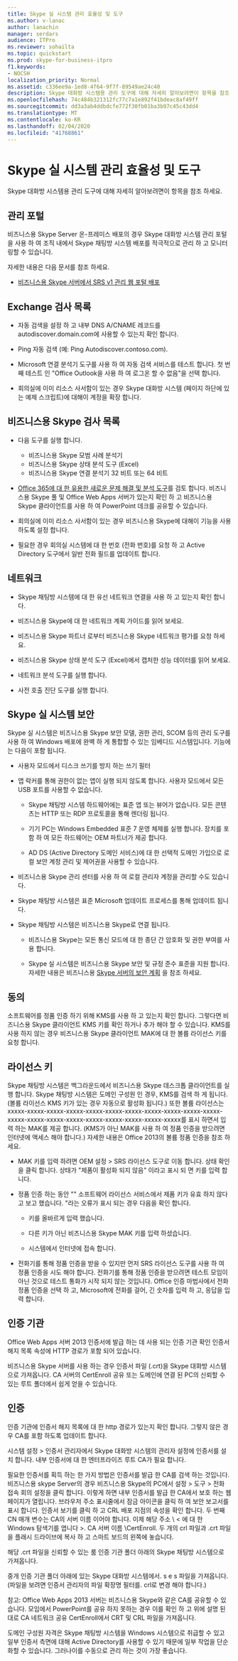 ```yaml
---
title: Skype 실 시스템 관리 효율성 및 도구
ms.author: v-lanac
author: lanachin
manager: serdars
audience: ITPro
ms.reviewer: sohailta
ms.topic: quickstart
ms.prod: skype-for-business-itpro
f1.keywords:
- NOCSH
localization_priority: Normal
ms.assetid: c336ee9a-1ed8-4f64-9f7f-89549ae24c40
description: Skype 대화방 시스템용 관리 도구에 대해 자세히 알아보려면이 항목을 참조 하세요.
ms.openlocfilehash: 74c484b321312fc77c7a1e892f41bdeac8af49ff
ms.sourcegitcommit: dd3a3ab4ddbdcfe772f30fb01ba3b97c45c43dd4
ms.translationtype: MT
ms.contentlocale: ko-KR
ms.lasthandoff: 02/04/2020
ms.locfileid: "41768861"
---
```

# <a name="skype-room-system-manageability-and-tools"></a>Skype 실 시스템 관리 효율성 및 도구
 
Skype 대화방 시스템용 관리 도구에 대해 자세히 알아보려면이 항목을 참조 하세요.
  
## <a name="administrative-portal"></a>관리 포털

비즈니스용 Skype Server 온-프레미스 배포의 경우 Skype 대화방 시스템 관리 포털을 사용 하 여 조직 내에서 Skype 채팅방 시스템 배포를 적극적으로 관리 하 고 모니터링할 수 있습니다.
  
자세한 내용은 다음 문서를 참조 하세요.
  
- [비즈니스용 Skype 서버에서 SRS v1 관리 웹 포털 배포](../deploy-conferencing/room-system-v1-administrative-web-portal.md)
    
  
## <a name="exchange-checklist"></a>Exchange 검사 목록

- 자동 검색을 설정 하 고 내부 DNS A/CNAME 레코드를 autodiscover.domain.com에 사용할 수 있는지 확인 합니다.
    
- Ping 자동 검색 (예: Ping Autodiscover.contoso.com).
    
- Microsoft 연결 분석기 도구를 사용 하 여 자동 검색 서비스를 테스트 합니다. 첫 번째 테스트 인 "Office Outlook을 사용 하 여 로그온 할 수 없음"을 선택 합니다.
    
- 회의실에 이미 리소스 사서함이 있는 경우 Skype 대화방 시스템 (페이지 하단에 있는 예제 스크립트)에 대해이 계정을 확장 합니다.
    
## <a name="skype-for-business-checklist"></a>비즈니스용 Skype 검사 목록

- 다음 도구를 실행 합니다.
    
  - 비즈니스용 Skype 모범 사례 분석기     
  - 비즈니스용 Skype 상태 분석 도구 (Excel)    
  - 비즈니스용 Skype 연결 분석기 32 비트 또는 64 비트
    
- [Office 365에 대 한 유용한 새로운 문제 해결 및 분석 도구](https://blogs.technet.microsoft.com/educloud/2013/08/13/useful-new-troubleshooting-and-analysis-tools-for-office-365/)를 검토 합니다. 비즈니스용 Skype 풀 및 Office Web Apps 서버가 있는지 확인 하 고 비즈니스용 Skype 클라이언트를 사용 하 여 PowerPoint 데크를 공유할 수 있습니다.
    
- 회의실에 이미 리소스 사서함이 있는 경우 비즈니스용 Skype에 대해이 기능을 사용 하도록 설정 합니다.
    
- 필요한 경우 회의실 시스템에 대 한 번호 (전화 번호)를 요청 하 고 Active Directory 도구에서 일반 전화 필드를 업데이트 합니다.
    
## <a name="network"></a>네트워크

- Skype 채팅방 시스템에 대 한 유선 네트워크 연결을 사용 하 고 있는지 확인 합니다.
    
- 비즈니스용 Skype에 대 한 네트워크 계획 가이드를 읽어 보세요.
    
- 비즈니스용 Skype 파트너 로부터 비즈니스용 Skype 네트워크 평가를 요청 하세요.
    
- 비즈니스용 Skype 상태 분석 도구 (Excel)에서 캡처한 성능 데이터를 읽어 보세요.
    
- 네트워크 분석 도구를 실행 합니다.
    
- 사전 호출 진단 도구를 실행 합니다.
    
## <a name="skype-room-system-security"></a>Skype 실 시스템 보안

Skype 실 시스템은 비즈니스용 Skype 보안 모델, 권한 관리, SCOM 등의 관리 도구를 사용 하 여 Windows 배포에 완벽 하 게 통합할 수 있는 임베디드 시스템입니다. 기능에는 다음이 포함 됩니다.
  
- 사용자 모드에서 디스크 쓰기를 방지 하는 쓰기 필터 
    
- 앱 락커를 통해 권한이 없는 앱이 실행 되지 않도록 합니다. 사용자 모드에서 모든 USB 포트를 사용할 수 없습니다.
    
  - Skype 채팅방 시스템 하드웨어에는 표준 앱 또는 뷰어가 없습니다. 모든 콘텐츠는 HTTP 또는 RDP 프로토콜을 통해 렌더링 됩니다.
    
  - 기기 PC는 Windows Embedded 표준 7 운영 체제를 실행 합니다. 장치를 포함 하 여 모든 하드웨어는 OEM 파트너가 제공 합니다.
    
  - AD DS (Active Directory 도메인 서비스)에 대 한 선택적 도메인 가입으로 로컬 보안 계정 관리 및 제어권을 사용할 수 있습니다.
    
- 비즈니스용 Skype 관리 센터를 사용 하 여 로컬 관리자 계정을 관리할 수도 있습니다.
    
- Skype 채팅방 시스템은 표준 Microsoft 업데이트 프로세스를 통해 업데이트 됩니다.
    
- Skype 채팅방 시스템은 비즈니스용 Skype로 연결 됩니다.
    
  - 비즈니스용 Skype는 모든 통신 모드에 대 한 종단 간 암호화 및 권한 부여를 사용 합니다.
    
  - Skype 실 시스템은 비즈니스용 Skype 보안 및 규정 준수 표준을 지원 합니다. 자세한 내용은 비즈니스용 [Skype 서버의 보안 계획](../../plan-your-deployment/security/security.md) 을 참조 하세요.
    
## <a name="license"></a>동의

소프트웨어를 정품 인증 하기 위해 KMS를 사용 하 고 있는지 확인 합니다. 그렇다면 비즈니스용 Skype 클라이언트 KMS 키를 확인 하거나 추가 해야 할 수 있습니다. KMS를 사용 하지 않는 경우 비즈니스용 Skype 클라이언트 MAK에 대 한 볼륨 라이선스 키를 요청 합니다.
  
## <a name="license-keys"></a>라이선스 키

Skype 채팅방 시스템은 백그라운드에서 비즈니스용 Skype 데스크톱 클라이언트를 실행 합니다. Skype 채팅방 시스템은 도메인 구성원 인 경우, KMS를 검색 하 게 됩니다. (볼륨 라이선스 KMS 키가 있는 경우 자동으로 활성화 됩니다.) 또한 볼륨 라이선스는 xxxxx-xxxxx-xxxxx-xxxxx-xxxxx-xxxxx-xxxxx-xxxxx-xxxxx-xxxxx-xxxxx-xxxxx-xxxxx-xxxxx-xxxxx-xxxxx-xxxxx-xxxxx-xxxxx-xxxxx를 표시 하면서 입력 하는 MAK를 제공 합니다. (KMS가 아닌 MAK를 사용 하 여 정품 인증을 받으려면 인터넷에 액세스 해야 합니다.) 자세한 내용은 Office 2013의 볼륨 정품 인증을 참조 하세요.
  
- MAK 키를 입력 하려면 OEM 설정 \> SRS 라이선스 도구로 이동 합니다. 상태 확인을 클릭 합니다. 상태가 "제품이 활성화 되지 않음" 이라고 표시 되 면 키를 입력 합니다.
    
- 정품 인증 하는 동안 "" 소프트웨어 라이선스 서비스에서 제품 키가 유효 하지 않다고 보고 했습니다. "라는 오류가 표시 되는 경우 다음을 확인 합니다.
    
  - 키를 올바르게 입력 했습니다.
    
  - 다른 키가 아닌 비즈니스용 Skype MAK 키를 입력 하셨습니다.
    
  - 시스템에서 인터넷에 접속 합니다.
    
- 전화기를 통해 정품 인증을 받을 수 있지만 먼저 SRS 라이선스 도구를 사용 하 여 정품 인증을 시도 해야 합니다. 전화기를 통해 정품 인증을 받으려면 테스트 모임이 아닌 것으로 테스트 통화가 시작 되지 않는 것입니다. Office 인증 마법사에서 전화 정품 인증을 선택 하 고, Microsoft에 전화를 걸어, 긴 숫자를 입력 하 고, 응답을 입력 합니다.
    
## <a name="certificate-authority"></a>인증 기관

Office Web Apps 서버 2013 인증서에 발급 하는 데 사용 되는 인증 기관 확인 인증서 해지 목록 속성에 HTTP 경로가 포함 되어 있습니다.
  
비즈니스용 Skype 서버를 사용 하는 경우 인증서 파일 (.crt)을 Skype 대화방 시스템으로 가져옵니다. CA 서버의 CertEnroll 공유 또는 도메인에 연결 된 PC의 신뢰할 수 있는 루트 폴더에서 쉽게 얻을 수 있습니다.
  
## <a name="certificates"></a>인증

인증 기관에 인증서 해지 목록에 대 한 http 경로가 있는지 확인 합니다. 그렇지 않은 경우 CA를 포함 하도록 업데이트 합니다.
  
시스템 설정 \> 인증서 관리자에서 Skype 대화방 시스템의 관리자 설정에 인증서를 설치 합니다. 내부 인증서에 대 한 엔터프라이즈 루트 CA가 필요 합니다.
  
필요한 인증서를 획득 하는 한 가지 방법은 인증서를 발급 한 CA를 검색 하는 것입니다. 비즈니스용 skype Server의 경우 비즈니스용 Skype의 PC에서 설정 \> 도구 \> 전화 접속 회의 설정을 클릭 합니다. 이렇게 하면 내부 인증서를 발급 한 CA에서 보호 하는 웹 페이지가 열립니다. 브라우저 주소 표시줄에서 잠금 아이콘을 클릭 하 여 보안 보고서를 표시 합니다. 인증서 보기를 클릭 하 고 CRL 배포 지점의 속성을 확인 합니다. 두 번째 CN 매개 변수는 CA의 서버 이름 이어야 합니다. 이제 해당 주소 \\ \< 에 대 한 Windows 탐색기를 엽니다 \>. CA 서버 이름 \CertEnroll. 두 개의 crl 파일과 .crt 파일을 플래시 드라이브에 복사 하 고 스마트 보드의 왼쪽에 놓습니다.
  
해당 .crt 파일을 신뢰할 수 있는 룸 인증 기관 폴더 아래의 Skype 채팅방 시스템으로 가져옵니다.
  
중개 인증 기관 폴더 아래에 있는 Skype 대화방 시스템에서. s e s 파일을 가져옵니다. (파일을 보려면 인증서 관리자의 파일 확장명 필터를. crl로 변경 해야 합니다.)
  
참고: Office Web Apps 2013 서버는 비즈니스용 Skype와 같은 CA를 공유할 수 있습니다. 모임에서 PowerPoint를 공유 하지 못하는 경우 이를 확인 하 고 위에 설명 된 대로 CA 네트워크 공유 CertEnroll에서 CRT 및 CRL 파일을 가져옵니다. 
  
도메인 구성원 자격은 Skype 채팅방 시스템을 Windows 시스템으로 취급할 수 있고 일부 인증서 측면에 대해 Active Directory를 사용할 수 있기 때문에 일부 작업을 단순화할 수 있습니다. 그러나이를 수동으로 관리 하는 것이 가장 좋습니다.
  

